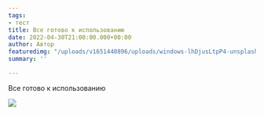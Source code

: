```yaml
---
tags:
- тест
title: Все готово к использованию
date: 2022-04-30T21:00:00.000+00:00
author: Автор
featuredimg: "/uploads/v1651440896/uploads/windows-lhDjusLtpP4-unsplash_how5fx.jpg"
summary: ''

---
```

Все готово к использованию

![](/uploads/v1651440896/uploads/windows-lhDjusLtpP4-unsplash_how5fx.jpg)